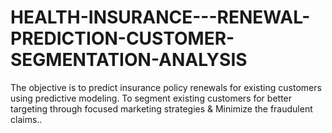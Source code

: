 # HEALTH-INSURANCE---RENEWAL-PREDICTION-CUSTOMER-SEGMENTATION-ANALYSIS
The objective is to predict insurance policy renewals for existing customers using predictive modeling. To segment existing customers for better targeting through focused marketing strategies &amp; Minimize the fraudulent claims.. 
